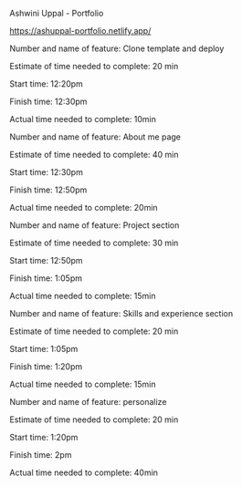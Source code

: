 Ashwini Uppal - Portfolio

https://ashuppal-portfolio.netlify.app/



Number and name of feature:  Clone template and deploy

Estimate of time needed to complete: 20 min

Start time: 12:20pm

Finish time: 12:30pm

Actual time needed to complete: 10min


Number and name of feature:  About me page

Estimate of time needed to complete: 40 min

Start time: 12:30pm

Finish time: 12:50pm

Actual time needed to complete: 20min


Number and name of feature: Project section

Estimate of time needed to complete: 30 min

Start time: 12:50pm

Finish time: 1:05pm

Actual time needed to complete: 15min


Number and name of feature:  Skills and experience section

Estimate of time needed to complete: 20 min

Start time: 1:05pm

Finish time: 1:20pm

Actual time needed to complete: 15min


Number and name of feature:  personalize

Estimate of time needed to complete: 20 min

Start time: 1:20pm

Finish time: 2pm

Actual time needed to complete: 40min